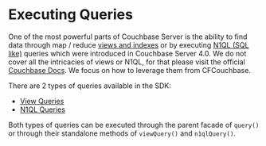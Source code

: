 # Executing Queries

One of the most powerful parts of Couchbase Server is the ability to find data through map / reduce [views and indexes](http://docs.couchbase.com/admin/admin/Views/views-intro.html) or by executing [N1QL \(SQL like\)](http://developer.couchbase.com/documentation/server/4.0/n1ql/index.html) queries which were introduced in Couchbase Server 4.0. We do not cover all the intricacies of views or N1QL, for that please visit the official [Couchbase Docs](http://developer.couchbase.com/documentation/server/4.0/introduction/intro.html). We focus on how to leverage them from CFCouchbase.

There are 2 types of queries available in the SDK:

* [View Queries](view-queries.md)
* [N1QL Queries](n1ql-queries.md)

Both types of queries can be executed through the parent facade of `query()` or through their standalone methods of `viewQuery()` and `n1qlQuery()`.

